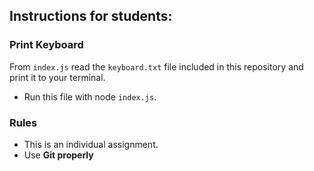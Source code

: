## Instructions for students:

### Print Keyboard

From `index.js` read the `keyboard.txt` file included in this repository and print it to your terminal.

- Run this file with node `index.js`.

### Rules

- This is an individual assignment.
- Use **Git properly**

